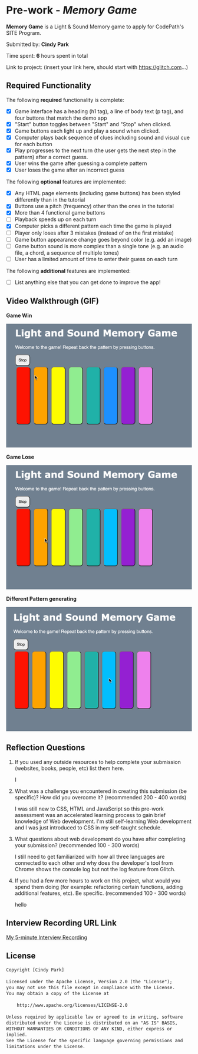 # Pre-work - _Memory Game_

**Memory Game** is a Light & Sound Memory game to apply for CodePath's SITE Program.

Submitted by: **Cindy Park**

Time spent: **6** hours spent in total

Link to project: (insert your link here, should start with https://glitch.com...)

## Required Functionality

The following **required** functionality is complete:

- [x] Game interface has a heading (h1 tag), a line of body text (p tag), and four buttons that match the demo app
- [x] "Start" button toggles between "Start" and "Stop" when clicked.
- [x] Game buttons each light up and play a sound when clicked.
- [x] Computer plays back sequence of clues including sound and visual cue for each button
- [x] Play progresses to the next turn (the user gets the next step in the pattern) after a correct guess.
- [x] User wins the game after guessing a complete pattern
- [x] User loses the game after an incorrect guess

The following **optional** features are implemented:

- [x] Any HTML page elements (including game buttons) has been styled differently than in the tutorial
- [x] Buttons use a pitch (frequency) other than the ones in the tutorial
- [x] More than 4 functional game buttons
- [ ] Playback speeds up on each turn
- [x] Computer picks a different pattern each time the game is played
- [ ] Player only loses after 3 mistakes (instead of on the first mistake)
- [ ] Game button appearance change goes beyond color (e.g. add an image)
- [ ] Game button sound is more complex than a single tone (e.g. an audio file, a chord, a sequence of multiple tones)
- [ ] User has a limited amount of time to enter their guess on each turn

The following **additional** features are implemented:

- [ ] List anything else that you can get done to improve the app!

## Video Walkthrough (GIF)
**Game Win**

![](https://github.com/cpark50/simple-light-sound-game/blob/main/lightsound.gif)

**Game Lose**

![](https://github.com/cpark50/simple-light-sound-game/blob/main/lightsound1.gif)

**Different Pattern generating**

![](https://github.com/cpark50/simple-light-sound-game/blob/main/lightsound2.gif)

## Reflection Questions

1. If you used any outside resources to help complete your submission (websites, books, people, etc) list them here.
   
   I

2. What was a challenge you encountered in creating this submission (be specific)? How did you overcome it? (recommended 200 - 400 words)
   
   I was still new to CSS, HTML and JavaScript so this pre-work assessment was an accelerated learning process to gain brief knowledge of Web development. I'm still self-learning Web development and I was just introduced to CSS in my self-taught schedule. 

3. What questions about web development do you have after completing your submission? (recommended 100 - 300 words)
   
   I still need to get familiarized with how all three languages are connected to each other and why does the developer's tool from Chrome shows the console log but not the log feature from Glitch. 

4. If you had a few more hours to work on this project, what would you spend them doing (for example: refactoring certain functions, adding additional features, etc). Be specific. (recommended 100 - 300 words)
   
   hello

## Interview Recording URL Link

[My 5-minute Interview Recording](your-link-here)

## License

    Copyright [Cindy Park]

    Licensed under the Apache License, Version 2.0 (the "License");
    you may not use this file except in compliance with the License.
    You may obtain a copy of the License at

        http://www.apache.org/licenses/LICENSE-2.0

    Unless required by applicable law or agreed to in writing, software
    distributed under the License is distributed on an "AS IS" BASIS,
    WITHOUT WARRANTIES OR CONDITIONS OF ANY KIND, either express or implied.
    See the License for the specific language governing permissions and
    limitations under the License.
